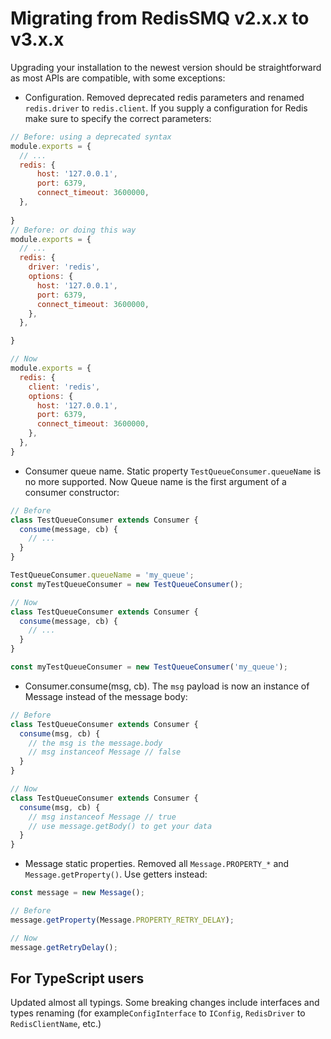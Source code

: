 # Migrating from RedisSMQ v2.x.x to v3.x.x

Upgrading your installation to the newest version should be straightforward as most APIs are compatible, with some 
exceptions:

- Configuration. Removed deprecated redis parameters and renamed `redis.driver` to `redis.client`. If you supply a 
  configuration for Redis make sure to specify the correct parameters:

```javascript
// Before: using a deprecated syntax
module.exports = {
  // ...
  redis: {
      host: '127.0.0.1',
      port: 6379,
      connect_timeout: 3600000,
  },
  
}
// Before: or doing this way  
module.exports = {
  // ...
  redis: {
    driver: 'redis',
    options: {
      host: '127.0.0.1',
      port: 6379,
      connect_timeout: 3600000,
    },
  },

}

// Now  
module.exports = {
  redis: {
    client: 'redis',
    options: {
      host: '127.0.0.1',
      port: 6379,
      connect_timeout: 3600000,
    },
  },
}
```

- Consumer queue name. Static property `TestQueueConsumer.queueName` is no more supported. Now Queue name is the first argument of a consumer constructor:

```javascript
// Before
class TestQueueConsumer extends Consumer {
  consume(message, cb) {
    // ...
  }
}

TestQueueConsumer.queueName = 'my_queue';
const myTestQueueConsumer = new TestQueueConsumer();

// Now
class TestQueueConsumer extends Consumer {
  consume(message, cb) {
    // ...
  }
}

const myTestQueueConsumer = new TestQueueConsumer('my_queue');
```

- Consumer.consume(msg, cb). The `msg` payload is now an instance of Message instead of the message body:

```javascript
// Before
class TestQueueConsumer extends Consumer {
  consume(msg, cb) {
    // the msg is the message.body 
    // msg instanceof Message // false
  }
}

// Now
class TestQueueConsumer extends Consumer {
  consume(msg, cb) {
    // msg instanceof Message // true
    // use message.getBody() to get your data
  }
}
```

- Message static properties. Removed all `Message.PROPERTY_*` and `Message.getProperty()`. Use getters instead:
```javascript
const message = new Message();

// Before
message.getProperty(Message.PROPERTY_RETRY_DELAY);

// Now
message.getRetryDelay();
```

## For TypeScript users

Updated almost all typings. Some breaking changes include interfaces and types renaming (for example`ConfigInterface` 
to `IConfig`, `RedisDriver` to `RedisClientName`, etc.)